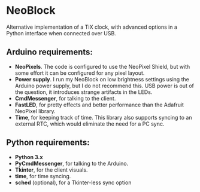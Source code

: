 # NeoBlock
Alternative implementation of a TiX clock, with advanced options in a Python interface when connected over USB.

## Arduino requirements:
 - **NeoPixels**. The code is configured to use the NeoPixel Shield, but with some effort it can be configured for any pixel layout.
 - **Power supply**. I run my NeoBlock on low brightness settings using the Arduino power supply, but I do not recommend this. USB power is out of the question, it introduces strange artifacts in the LEDs.
 - **CmdMessenger**, for talking to the client.
 - **FastLED**, for pretty effects and better performance than the Adafruit NeoPixel library.
 - **Time**, for keeping track of time. This library also supports syncing to an external RTC, which would eliminate the need for a PC sync.

## Python requirements:
 - **Python 3.x**
 - **PyCmdMessenger**, for talking to the Arduino.
 - **Tkinter**, for the client visuals.
 - **time**, for time syncing.
 - **sched** (optional), for a Tkinter-less sync option
